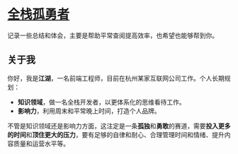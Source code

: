 # [全栈孤勇者](https://www.fullstack.ren/)

记录一些总结和体会，主要是帮助平常查阅提高效率，也希望也能够帮到你。

## 关于我

你好，我是**江湖**，一名前端工程师，目前在杭州某家互联网公司工作。个人长期规划：

- **知识领域**，做一名全栈开发者，以更体系化的思维看待工作。
- **影响力**，利用周末和平常晚上时间，打造个人品牌。

不管是知识领域还是影响力方面，这注定是一条**孤独**和**勇敢**的赛道，需要**投入更多的时间**和**顶住更大的压力**，要有足够的自律和耐心、合理管理时间和情绪、提升内容质量和运营水平等。

